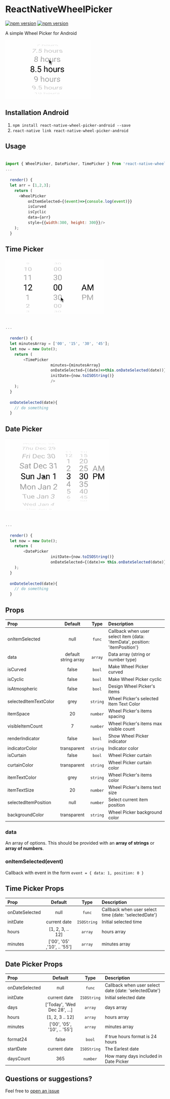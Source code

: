 # ReactNativeWheelPicker
[![npm version](http://img.shields.io/npm/v/react-native-wheel-picker-android.svg?style=flat-square)](https://npmjs.org/package/react-native-wheel-picker-android "View this project on npm")
[![npm version](http://img.shields.io/npm/dm/react-native-wheel-picker-android.svg?style=flat-square)](https://npmjs.org/package/react-native-wheel-picker-android "View this project on npm")

A simple Wheel Picker for Android

![](./src/wheelPicker.gif)

## Installation Android
1. `npm install react-native-wheel-picker-android --save`
2. `react-native link react-native-wheel-picker-android`

## Usage

```js

import { WheelPicker, DatePicker, TimePicker } from 'react-native-wheel-picker-android'
...

  render() {
  let arr = [1,2,3];
    return (
      <WheelPicker
          onItemSelected={(event)=>{console.log(event)}}
          isCurved
          isCyclic
          data={arr}
          style={{width:300, height: 300}}/>
    );
  }
```

## Time Picker

![](./src/timePicker.gif)

```js

...

  render() {
  let minutesArray = ['00', '15', '30', '45'];
  let now = new Date();
    return (
      	<TimePicker
					minutes={minutesArray}
					onDateSelected={(date)=>this.onDateSelected(date))}
					initDate={now.toISOString()}
					/>
    );
  }

  onDateSelected(date){
    // do something
  }

```

## Date Picker

![](./src/datePicker.gif)

```js

...

  render() {
  let now = new Date();
    return (
      	<DatePicker
					initDate={now.toISOString()}
					onDateSelected={(date)=> this.onDateSelected(date)}/>
    );
  }

  onDateSelected(date){
    // do something
  }

```

## Props

| Prop  | Default  | Type | Description |
| :------------ |:---------------:| :---------------:| :-----|
| onItemSelected | null | `func` | Callback when user select item {data: 'itemData', position: 'itemPosition'} |
| data | default string array | `array` | Data array (string or number type)  |
| isCurved | false | `bool` | Make Wheel Picker curved |
| isCyclic | false | `bool` | Make Wheel Picker cyclic |
| isAtmospheric | false | `bool` | Design Wheel Picker's items  |
| selectedItemTextColor | grey | `string` | Wheel Picker's selected Item Text Color  |
| itemSpace | 20 | `number` | Wheel Picker's items spacing |
| visibleItemCount | 7 | `number` | Wheel Picker's items max visible count  |
| renderIndicator | false | `bool` | Show Wheel Picker indicator |
| indicatorColor | transparent | `string` | Indicator color  |
| isCurtain | false | `bool` | Wheel Picker curtain  |
| curtainColor | transparent | `string` | Wheel Picker curtain color  |
| itemTextColor | grey | `string` | Wheel Picker's items color  |
| itemTextSize | 20 | `number` |  Wheel Picker's items text size  |
| selectedItemPosition | null | `number` | Select current item position |
| backgroundColor | transparent | `string` | Wheel Picker background color  |

### data

An array of options. This should be provided with an __array of strings__ or __array of numbers__.


### onItemSelected(event)

Callback with event in the form `event = { data: 1, position: 0 }`

## Time Picker Props

| Prop  | Default  | Type | Description |
| :------------ |:---------------:| :---------------:| :-----|
| onDateSelected | null | `func` | Callback when user select time {date: 'selectedDate'} |
| initDate | current date | `ISOString` | Initial selected time  |
| hours | [1, 2, 3, .. 12] | `array` | hours array |
| minutes | ['00', '05' ,'10', .. '55'] | `array` | minutes array |


## Date Picker Props

| Prop  | Default  | Type | Description |
| :------------ |:---------------:| :---------------:| :-----|
| onDateSelected | null | `func` | Callback when user select date {date: 'selectedDate'} |
| initDate | current date | `ISOString` | Initial selected date  |
| days | ['Today', 'Wed Dec 28', ...] | `array` | days array |
| hours | [1, 2, 3 .. 12] | `array` | hours array |
| minutes | ['00', '05', '10', .. '55'] | `array` | minutes array |
| format24 | false | `bool` | if true hours format is 24 hours|
| startDate | current date | `ISOString` | The Earlest date |
| daysCount | 365 | `number` | How many days included in Date Picker |

## Questions or suggestions?

Feel free to [open an issue](https://github.com/ElekenAgency/ReactNativeWheelPicker/issues)
